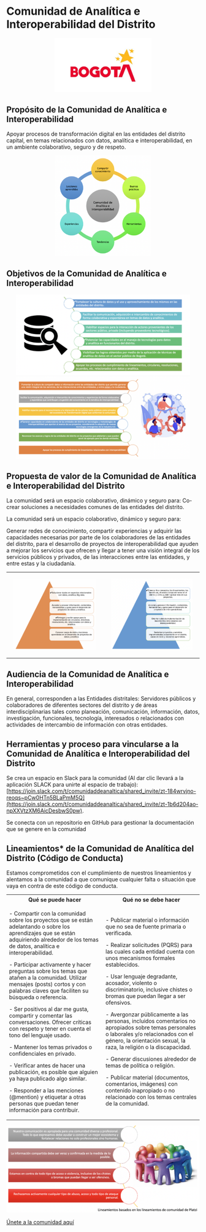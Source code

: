 # Comunidad de Analítica e Interoperabilidad del Distrito
<p align="center">
    <img src='imagenes/logo-bogota.jpg' style="width:50%;text-align:center;" />
</p>

## Propósito de la Comunidad de Analítica e Interoperabilidad
Apoyar procesos de transformación digital en las entidades del distrito capital, en temas relacionados con datos, analítica e interoperabilidad, en un ambiente colaborativo, seguro y de respeto.
<p align="center">
    <img src='imagenes/proposito-comunidad.png' style="width:50%;text-align:center;" />
</p>

## Objetivos de la Comunidad de Analítica e Interoperabilidad
<p align="center">
    <img src='imagenes/objetivo-comunidad-1.png' style="width:90%;text-align:center;" />
    <img src='imagenes/objetivo-comunidad-2.png' style="width:90%;text-align:center;" />
</p>

## Propuesta de valor de la Comunidad de Analítica e Interoperabilidad del Distrito
La comunidad será un espacio colaborativo, dinámico y seguro para:
Co-crear soluciones a necesidades comunes de las entidades del distrito.

La comunidad será un espacio colaborativo, dinámico y seguro para:

Generar redes de conocimiento, compartir experiencias y adquirir las capacidades necesarias por parte de los colaboradores de las entidades del distrito, para el desarrollo de proyectos de interoperabilidad que ayuden a mejorar los servicios que ofrecen y llegar a tener una visión integral de los servicios públicos y privados, de las interacciones entre las entidades, y entre estas y la ciudadanía.

<table style="border:none;">
    <tr>
        <td>
            <p align="center">
                <img src='imagenes/valor-1.png' style="width:90%;text-align:center;" />
            </p>
        </td>
        <td>
            <p align="center">
                <img src='imagenes/valor-2.png' style="width:90%;text-align:center;" />
            </p>
        </td>
    </tr>
</table>

## Audiencia de la Comunidad de Analítica e Interoperabilidad
En general, corresponden a las Entidades distritales: Servidores públicos y colaboradores de diferentes sectores del distrito y de áreas interdisciplinarias tales como planeación, comunicación, información, datos, investigación, funcionales, tecnología, interesados o relacionados con actividades de intercambio de información con otras entidades.
## Herramientas y proceso para vincularse a la Comunidad de Analítica e Interoperabilidad del Distrito 
Se crea un espacio en Slack para la comunidad (Al dar clic llevará a la aplicación SLACK para unirte al espacio de trabajo):
[https://join.slack.com/t/comunidaddeanaltica/shared_invite/zt-184wrvjno-reoqs~pCw0HTn5BLaPmM5Q](https://join.slack.com/t/comunidaddeanaltica/shared_invite/zt-1b6d204ao-npXXVtzXM6AicDesbwS0pw).

Se conecta con un repositorio en GitHub para gestionar la documentación que se genere en la comunidad

## Lineamientos* de la Comunidad de Analítica del Distrito (Código de Conducta)
Estamos comprometidos con el cumplimiento de nuestros lineamientos y alentamos a la comunidad a que comunique cualquier falta o situación que vaya en contra de este código de conducta.

<table style="border:none;">
    <tr>
        <th>
            Qué se puede hacer
        </th>
        <th>
            Qué no se debe hacer
        </th>
    </tr>
    <tr>
        <td>
            <p>- Compartir con la comunidad sobre los proyectos que se están adelantando o sobre los aprendizajes que se están adquiriendo alrededor de los temas de datos, analítica e interoperabilidad.</p>
            <p>- Participar activamente y hacer preguntas sobre los temas que atañen a la comunidad.  
            Utilizar mensajes (posts) cortos y con palabras claves que faciliten su búsqueda o referencia.</p>
            <p>- Ser positivos al dar me gusta, compartir y comentar las conversaciones. Ofrecer críticas con respeto y tener en cuenta el tono del lenguaje usado. </p>
            <p>- Mantener los temas privados o confidenciales en privado.</p>
            <p>- Verificar antes de hacer una publicación, es posible que alguien ya haya publicado algo similar.</p>
            <p>- Responder a las menciones (@mention) y etiquetar a otras personas que puedan tener información para contribuir.</p>
        </td>
        <td>
            <p>- Publicar material o información que no sea de fuente primaria o verificada.</p>
            <p>- Realizar solicitudes (PQRS) para las cuales cada entidad cuenta con unos mecanismos formales establecidos.</p>
            <p>- Usar lenguaje degradante, acosador, violento o discriminatorio, inclusive chistes o bromas que puedan llegar a ser ofensivos.</p> 
            <p>- Avergonzar públicamente a las personas, incluidos comentarios no apropiados sobre temas personales o laborales y/o relacionados con el género, la orientación sexual, la raza, la religión o la discapacidad.</p>
            <p>- Generar discusiones alrededor de temas de política o religión.</p>
            <p>- Publicar material (documentos, comentarios, imágenes) con contenido inapropiado o no relacionado con los temas centrales de la comunidad.</p>
        </td>
    </tr>
</table>

<img src='imagenes/lineamientos-1.png' />

[Únete a la comunidad aquí]([https://join.slack.com/t/comunidaddeanaltica/shared_invite/zt-184wrvjno-reoqs~pCw0HTn5BLaPmM5Q](https://join.slack.com/t/comunidaddeanaltica/shared_invite/zt-1b6d204ao-npXXVtzXM6AicDesbwS0pw))
